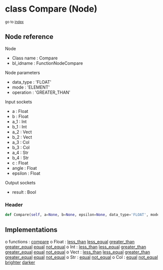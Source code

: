 # class Compare (Node)

<sub>go to [index](/docs/index.md)</sub>

## Node reference

Node
 - Class name : Compare
 - bl_idname : FunctionNodeCompare

Node parameters
 - data_type : 'FLOAT'
 - mode : 'ELEMENT'
 - operation : 'GREATER_THAN'

Input sockets
 - a : Float
 - b : Float
 - a_1 : Int
 - b_1 : Int
 - a_2 : Vect
 - b_2 : Vect
 - a_3 : Col
 - b_3 : Col
 - a_4 : Str
 - b_4 : Str
 - c : Float
 - angle : Float
 - epsilon : Float

Output sockets
 - result : Bool

### Header

``` python
def Compare(self, a=None, b=None, epsilon=None, data_type='FLOAT', mode='ELEMENT', operation='GREATER_THAN', node_label=None, node_color=None):
```

## Implementations

o functions : [compare](/docs/GeoNodes_classes/compare.md)
o Float : [less_than](#less_than) [less_equal](#less_equal) [greater_than](#greater_than) [greater_equal](#greater_equal) [equal](#equal) [not_equal](#not_equal) 
o Int : [less_than](#less_than) [less_equal](#less_equal) [greater_than](#greater_than) [greater_equal](#greater_equal) [equal](#equal) [not_equal](#not_equal) 
o Vect : [less_than](#less_than) [less_equal](#less_equal) [greater_than](#greater_than) [greater_equal](#greater_equal) [equal](#equal) [not_equal](#not_equal) 
o Str : [equal](#equal) [not_equal](#not_equal) 
o Col : [equal](#equal) [not_equal](#not_equal) [brighter](#brighter) [darker](#darker) 

